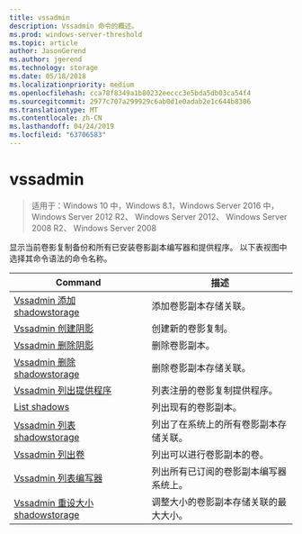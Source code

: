 ```yaml
---
title: vssadmin
description: Vssadmin 命令的概述。
ms.prod: windows-server-threshold
ms.topic: article
author: JasonGerend
ms.author: jgerend
ms.technology: storage
ms.date: 05/18/2018
ms.localizationpriority: medium
ms.openlocfilehash: cca78f8349a1b80232eeccc3e5bda5db03ca54f4
ms.sourcegitcommit: 2977c707a299929c6ab0d1e0adab2e1c644b8306
ms.translationtype: MT
ms.contentlocale: zh-CN
ms.lasthandoff: 04/24/2019
ms.locfileid: "63706583"
---
```

# <a name="vssadmin"></a>vssadmin

>适用于：Windows 10 中，Windows 8.1，Windows Server 2016 中，Windows Server 2012 R2、 Windows Server 2012、 Windows Server 2008 R2、 Windows Server 2008

显示当前卷影复制备份和所有已安装卷影副本编写器和提供程序。 以下表视图中选择其命令语法的命令名称。

|Command|描述|
|---|---|
|[Vssadmin 添加 shadowstorage](https://docs.microsoft.com/previous-versions/windows/it-pro/windows-server-2012-r2-and-2012/cc788051(v%3dws.11))|添加卷影副本存储关联。|
|[Vssadmin 创建阴影](https://docs.microsoft.com/previous-versions/windows/it-pro/windows-server-2012-r2-and-2012/cc788055(v%3dws.11))|创建新的卷影复制。|
|[Vssadmin 删除阴影](vssadmin-delete-shadows.md)|删除卷影副本。|
|[Vssadmin 删除 shadowstorage](https://docs.microsoft.com/previous-versions/windows/it-pro/windows-server-2012-r2-and-2012/cc785461(v%3dws.11))|删除卷影副本存储关联。|
|[Vssadmin 列出提供程序](https://docs.microsoft.com/previous-versions/windows/it-pro/windows-server-2012-r2-and-2012/cc788108(v%3dws.11))|列表注册的卷影复制提供程序。|
|[List shadows](vssadmin-list-shadows.md)|列出现有的卷影副本。|
|[Vssadmin 列表 shadowstorage](https://docs.microsoft.com/previous-versions/windows/it-pro/windows-server-2012-r2-and-2012/cc788045(v%3dws.11))|列出了在系统上的所有卷影副本存储关联。|
|[Vssadmin 列出卷](https://docs.microsoft.com/previous-versions/windows/it-pro/windows-server-2012-r2-and-2012/cc788064(v%3dws.11))|列出可以进行卷影副本的卷。|
|[Vssadmin 列表编写器](vssadmin-list-writers.md)|列出所有已订阅的卷影副本编写器系统上。|
|[Vssadmin 重设大小 shadowstorage](https://docs.microsoft.com/previous-versions/windows/it-pro/windows-server-2012-r2-and-2012/cc788050(v%3dws.11))|调整大小的卷影副本存储关联的最大大小。|